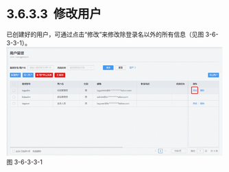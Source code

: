 # 3.6.3.3  修改用户

已创建好的用户，可通过点击“修改”来修改除登录名以外的所有信息（见图 3-6-3-3-1）。<br />![](<../../assets/images/(359).png#height=210&width=415>)<br />图 3-6-3-3-1
<a name="1xyjs"></a>